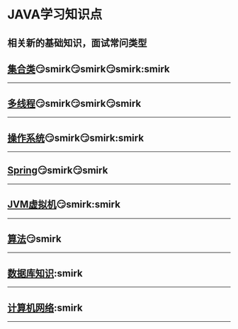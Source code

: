 # JAVA学习知识点
相关新的基础知识，面试常问类型
--------
## [集合类](/集合类.md):smirk:smirk:smirk:smirk:smirk:smirk:smirk

****************
## [多线程](/多线程.md):smirk:smirk:smirk:smirk:smirk:smirk
****************
## [操作系统](/操作系统.md):smirk:smirk:smirk:smirk:smirk
****************
## [Spring](/Spring.md):smirk:smirk:smirk:smirk
****************
## [JVM虚拟机](/虚拟机.md):smirk:smirk:smirk
****************
## [算法](/算法.md):smirk:smirk
****************
## [数据库知识](/数据库.md):smirk
****************
## [计算机网络](/计算机网络.md):smirk
****************
